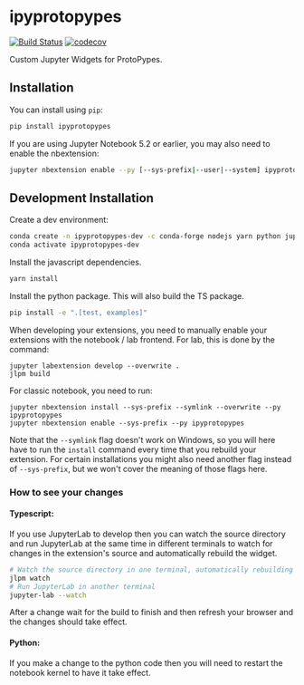  
# ipyprotopypes

[![Build Status](https://travis-ci.org//ipyprotopypes.svg?branch=master)](https://travis-ci.org//ipyprotopypes)
[![codecov](https://codecov.io/gh//ipyprotopypes/branch/master/graph/badge.svg)](https://codecov.io/gh//ipyprotopypes)


Custom Jupyter Widgets for ProtoPypes.

## Installation

You can install using `pip`:

```bash
pip install ipyprotopypes
```

If you are using Jupyter Notebook 5.2 or earlier, you may also need to enable
the nbextension:
```bash
jupyter nbextension enable --py [--sys-prefix|--user|--system] ipyprotopypes jupyter_packaging 
```

## Development Installation

Create a dev environment:
```bash
conda create -n ipyprotopypes-dev -c conda-forge nodejs yarn python jupyterlab
conda activate ipyprotopypes-dev
```

Install the javascript dependencies.
```bash
yarn install
```

Install the python package. This will also build the TS package.
```bash
pip install -e ".[test, examples]"
```


When developing your extensions, you need to manually enable your extensions with the
notebook / lab frontend. For lab, this is done by the command:

```
jupyter labextension develop --overwrite .
jlpm build
```

For classic notebook, you need to run:

```
jupyter nbextension install --sys-prefix --symlink --overwrite --py ipyprotopypes
jupyter nbextension enable --sys-prefix --py ipyprotopypes
```

Note that the `--symlink` flag doesn't work on Windows, so you will here have to run
the `install` command every time that you rebuild your extension. For certain installations
you might also need another flag instead of `--sys-prefix`, but we won't cover the meaning
of those flags here.

### How to see your changes
#### Typescript:
If you use JupyterLab to develop then you can watch the source directory and run JupyterLab at the same time in different
terminals to watch for changes in the extension's source and automatically rebuild the widget.

```bash
# Watch the source directory in one terminal, automatically rebuilding when needed
jlpm watch
# Run JupyterLab in another terminal
jupyter-lab --watch
```

After a change wait for the build to finish and then refresh your browser and the changes should take effect.

#### Python:
If you make a change to the python code then you will need to restart the notebook kernel to have it take effect.
